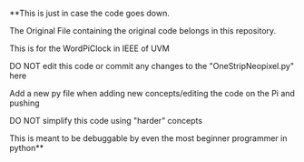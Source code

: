 **This is just in case the code goes down.

The Original File containing the original code belongs in this repository.

This is for the WordPiClock in IEEE of UVM 

DO NOT edit this code or commit any changes to the "OneStripNeopixel.py" here

Add a new py file when adding new concepts/editing the code on the Pi and pushing

DO NOT simplify this code using "harder" concepts

This is meant to be debuggable by even the most beginner programmer in python**
